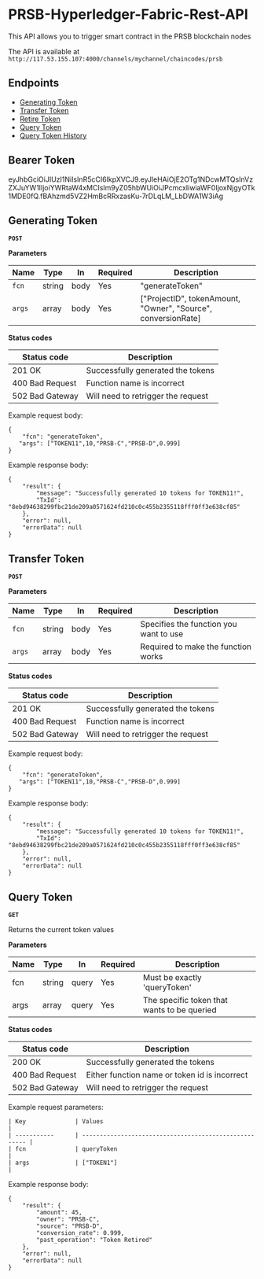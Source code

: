 # PRSB-Hyperledger-Fabric-Rest-API

This API allows you to trigger smart contract in the PRSB blockchain nodes

The API is available at `http://117.53.155.107:4000/channels/mychannel/chaincodes/prsb`

## Endpoints

- [Generating Token](#Generating-Token)
- [Transfer Token](#Transfer-Token)
- [Retire Token](#Retire-Token)
- [Query Token](#Query-Token)
- [Query Token History](#Query-Token-History)

## Bearer Token
eyJhbGciOiJIUzI1NiIsInR5cCI6IkpXVCJ9.eyJleHAiOjE2OTg1NDcwMTQsInVzZXJuYW1lIjoiYWRtaW4xMCIsIm9yZ05hbWUiOiJPcmcxIiwiaWF0IjoxNjgyOTk1MDE0fQ.fBAhzmd5VZ2HmBcRRxzasKu-7rDLqLM_LbDWA1W3iAg

## Generating Token
**`POST `**

**Parameters**

| Name            | Type    | In    | Required | Description                                                     |
| --------------- | ------- | ----- | -------- | --------------------------------------------------------------- |
| `fcn`           | string  | body  | Yes      | "generateToken"                                                 |
| `args`          | array   | body  | Yes      | ["ProjectID", tokenAmount, "Owner", "Source", conversionRate]   |

**Status codes**

| Status code      | Description                                            |
| -----------      | ------------------------------------------------------ |
| 201 OK           | Successfully generated the tokens                      |
| 400 Bad Request  | Function name is incorrect                             |
| 502 Bad Gateway  | Will need to retrigger the request                     |

Example request body:

```
{
    "fcn": "generateToken",
   "args": ["TOKEN11",10,"PRSB-C","PRSB-D",0.999]
}
```

Example response body:

```
{
    "result": {
        "message": "Successfully generated 10 tokens for TOKEN11!",
        "TxId": "8ebd94638299fbc21de209a0571624fd210c0c455b2355118fff0ff3e638cf85"
    },
    "error": null,
    "errorData": null
}
```


## Transfer Token
**`POST `**

**Parameters**

| Name            | Type    | In    | Required | Description                                      |
| --------------- | ------- | ----- | -------- | ------------------------------------------------ |
| `fcn`           | string  | body  | Yes      | Specifies the function you want to use           |
| `args`          | array   | body  | Yes      | Required to make the function works              |

**Status codes**

| Status code      | Description                                            |
| -----------      | ------------------------------------------------------ |
| 201 OK           | Successfully generated the tokens                      |
| 400 Bad Request  | Function name is incorrect                             |
| 502 Bad Gateway  | Will need to retrigger the request                     |

Example request body:

```
{
    "fcn": "generateToken",
   "args": ["TOKEN11",10,"PRSB-C","PRSB-D",0.999]
}
```

Example response body:

```
{
    "result": {
        "message": "Successfully generated 10 tokens for TOKEN11!",
        "TxId": "8ebd94638299fbc21de209a0571624fd210c0c455b2355118fff0ff3e638cf85"
    },
    "error": null,
    "errorData": null
}
```

## Query Token

**`GET `**

Returns the current token values

**Parameters**

| Name            | Type    | In    | Required | Description                                      |
| --------------- | ------- | ----- | -------- | ------------------------------------------------ |
| fcn             | string  | query | Yes      | Must be exactly 'queryToken'                     |
| args            | array   | query | Yes      | The specific token that wants to be queried      |

**Status codes**

| Status code      | Description                                            |
| -----------      | ------------------------------------------------------ |
| 200 OK           | Successfully generated the tokens                      |
| 400 Bad Request  | Either function name or token id is incorrect          |
| 502 Bad Gateway  | Will need to retrigger the request                     |

Example request parameters:

```
| Key              | Values                                                 |
| -----------      | ------------------------------------------------------ |
| fcn              | queryToken                                             |
| args             | ["TOKEN1"]                                             |
```

Example response body:

```
{
    "result": {
        "amount": 45,
        "owner": "PRSB-C",
        "source": "PRSB-D",
        "conversion_rate": 0.999,
        "past_operation": "Token Retired"
    },
    "error": null,
    "errorData": null
}
```
